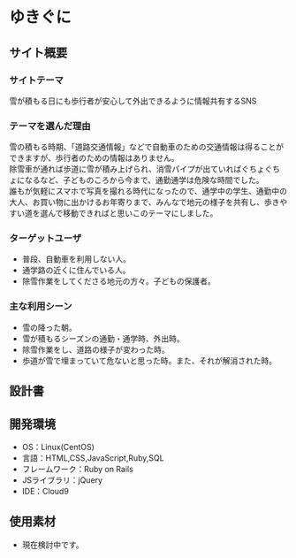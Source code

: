 # ゆきぐに

## サイト概要
### サイトテーマ
雪が積もる日にも歩行者が安心して外出できるように情報共有するSNS

### テーマを選んだ理由
雪の積もる時期、「道路交通情報」などで自動車のための交通情報は得ることができますが、歩行者のための情報はありません。<br>
除雪車が通れば歩道に雪が積み上げられ、消雪パイプが出ていればぐちょぐちょになるなど、子どものころから今まで、通勤通学は危険な時間でした。<br>
誰もが気軽にスマホで写真を撮れる時代になったので、通学中の学生、通勤中の大人、お買い物に出かけるお年寄りまで、みんなで地元の様子を共有し、歩きやすい道を選んで移動できればと思いこのテーマにしました。

### ターゲットユーザ
- 普段、自動車を利用しない人。
- 通学路の近くに住んでいる人。
- 除雪作業をしてくださる地元の方々。子どもの保護者。

### 主な利用シーン
- 雪の降った朝。
- 雪が積もるシーズンの通勤・通学時、外出時。
- 除雪作業をし、道路の様子が変わった時。
- 歩道が雪で埋まっていて危ないと思った時。また、それが解消された時。

## 設計書


## 開発環境
- OS：Linux(CentOS)
- 言語：HTML,CSS,JavaScript,Ruby,SQL
- フレームワーク：Ruby on Rails
- JSライブラリ：jQuery
- IDE：Cloud9

## 使用素材
- 現在検討中です。

